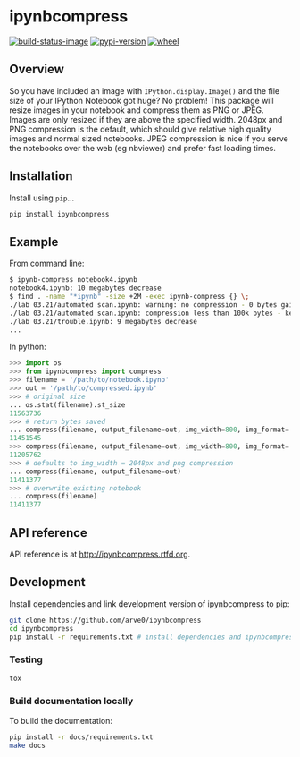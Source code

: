 # ipynbcompress

[![build-status-image]][travis]
[![pypi-version]][pypi]
[![wheel]][pypi]

## Overview

So you have included an image with `IPython.display.Image()` and the file size
of your IPython Notebook got huge? No problem! This package will resize images
in your notebook and compress them as PNG or JPEG. Images are only resized if
they are above the specified width. 2048px and PNG compression is the default,
which should give relative high quality images and normal sized notebooks. JPEG
compression is nice if you serve the notebooks over the web (eg nbviewer) and
prefer fast loading times.

## Installation

Install using `pip`...

```bash
pip install ipynbcompress
```

## Example
From command line:
```sh
$ ipynb-compress notebook4.ipynb
notebook4.ipynb: 10 megabytes decrease
$ find . -name "*ipynb" -size +2M -exec ipynb-compress {} \;
./lab 03.21/automated scan.ipynb: warning: no compression - 0 bytes gained
./lab 03.21/automated scan.ipynb: compression less than 100k bytes - keeping original
./lab 03.21/trouble.ipynb: 9 megabytes decrease
...
```

In python:
```python
>>> import os
>>> from ipynbcompress import compress
>>> filename = '/path/to/notebook.ipynb'
>>> out = '/path/to/compressed.ipynb'
>>> # original size
... os.stat(filename).st_size
11563736
>>> # return bytes saved
... compress(filename, output_filename=out, img_width=800, img_format='jpeg')
11451545
>>> compress(filename, output_filename=out, img_width=800, img_format='png')
11205762
>>> # defaults to img_width = 2048px and png compression
... compress(filename, output_filename=out)
11411377
>>> # overwrite existing notebook
... compress(filename)
11411377
```

## API reference

API reference is at http://ipynbcompress.rtfd.org.

## Development
Install dependencies and link development version of ipynbcompress to pip:
```bash
git clone https://github.com/arve0/ipynbcompress
cd ipynbcompress
pip install -r requirements.txt # install dependencies and ipynbcompress-package
```

### Testing
```bash
tox
```

### Build documentation locally
To build the documentation:
```bash
pip install -r docs/requirements.txt
make docs
```



[build-status-image]: https://secure.travis-ci.org/arve0/ipynbcompress.png?branch=master
[travis]: http://travis-ci.org/arve0/ipynbcompress?branch=master
[pypi-version]: https://img.shields.io/pypi/v/ipynbcompress.svg
[pypi]: https://pypi.python.org/pypi/ipynbcompress
[wheel]: https://img.shields.io/pypi/wheel/ipynbcompress.svg
